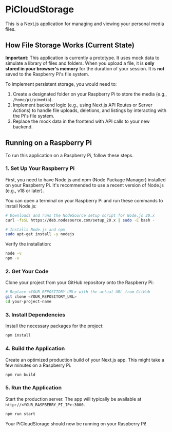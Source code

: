 # PiCloudStorage

This is a Next.js application for managing and viewing your personal media files.

## How File Storage Works (Current State)

**Important:** This application is currently a prototype. It uses mock data to simulate a library of files and folders. When you upload a file, it is **only stored in your browser's memory** for the duration of your session. It is **not** saved to the Raspberry Pi's file system.

To implement persistent storage, you would need to:
1.  Create a designated folder on your Raspberry Pi to store the media (e.g., `/home/pi/pimedia`).
2.  Implement backend logic (e.g., using Next.js API Routes or Server Actions) to handle file uploads, deletions, and listings by interacting with the Pi's file system.
3.  Replace the mock data in the frontend with API calls to your new backend.

## Running on a Raspberry Pi

To run this application on a Raspberry Pi, follow these steps.

### 1. Set Up Your Raspberry Pi

First, you need to have Node.js and npm (Node Package Manager) installed on your Raspberry Pi. It's recommended to use a recent version of Node.js (e.g., v18 or later).

You can open a terminal on your Raspberry Pi and run these commands to install Node.js:

```bash
# Downloads and runs the NodeSource setup script for Node.js 20.x
curl -fsSL https://deb.nodesource.com/setup_20.x | sudo -E bash -

# Installs Node.js and npm
sudo apt-get install -y nodejs
```

Verify the installation:
```bash
node -v
npm -v
```

### 2. Get Your Code

Clone your project from your GitHub repository onto the Raspberry Pi:

```bash
# Replace <YOUR_REPOSITORY_URL> with the actual URL from GitHub
git clone <YOUR_REPOSITORY_URL>
cd your-project-name
```

### 3. Install Dependencies

Install the necessary packages for the project:

```bash
npm install
```

### 4. Build the Application

Create an optimized production build of your Next.js app. This might take a few minutes on a Raspberry Pi.

```bash
npm run build
```

### 5. Run the Application

Start the production server. The app will typically be available at `http://<YOUR_RASPBERRY_PI_IP>:3000`.

```bash
npm run start
```

Your PiCloudStorage should now be running on your Raspberry Pi!
